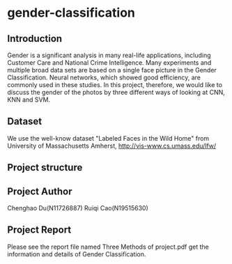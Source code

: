 # gender-classification
## Introduction
Gender is a significant analysis in many real-life applications, including Customer Care and National Crime Intelligence. Many experiments and multiple broad data sets are based on a single face picture in the Gender Classification. Neural networks, which showed good efficiency, are commonly used in these studies. In this project, therefore, we would like to discuss the gender of the photos by three different ways of looking at CNN, KNN and SVM.

## Dataset
We use the well-know dataset "Labeled Faces in the Wild Home" from University of Massachusetts Amherst, http://vis-www.cs.umass.edu/lfw/

## Project structure
## Project Author 
Chenghao Du(N11726887)
Ruiqi Cao(N19515630)

## Project Report
Please see the report file named Three Methods of project.pdf get the information and details of Gender Classification.
